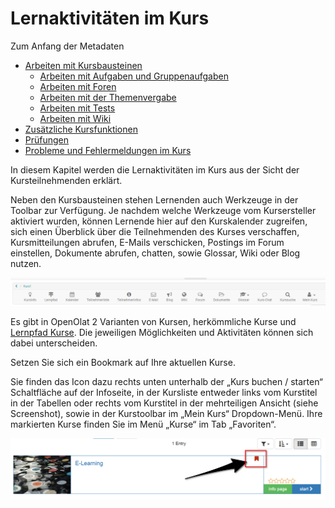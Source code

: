 # Lernaktivitäten im Kurs

Zum Anfang der Metadaten

  * [Arbeiten mit Kursbausteinen](../learningresources/Course_Elements.de.md)
    * [Arbeiten mit Aufgaben und Gruppenaufgaben](../learningresources/Working_with_Forums.de.md)
    * [Arbeiten mit Foren](../learningresources/Working_with_Tasks_and_Group_Tasks.de.md)
    * [Arbeiten mit der Themenvergabe](../learningresources/Working_with_Tests.de.md)
    * [Arbeiten mit Tests](../learningresources/Working_with_Topic_Assignment.de.md)
    * [Arbeiten mit Wiki](../learningresources/Working_with_Wiki.de.md)
  * [Zusätzliche Kursfunktionen](../learningresources/Additional_Course_Features.de.md)
  * [Prüfungen](../learningresources/Exams.de.md)
  * [Probleme und Fehlermeldungen im Kurs](../help/Course_Problems_and_Error_Messages.de.md)

In diesem Kapitel werden die Lernaktivitäten im Kurs aus der Sicht der
Kursteilnehmenden erklärt.

Neben den Kursbausteinen stehen Lernenden auch Werkzeuge in der Toolbar zur
Verfügung. Je nachdem welche Werkzeuge vom Kursersteller aktiviert wurden,
können Lernende hier auf den Kurskalender zugreifen, sich einen Überblick über
die Teilnehmenden des Kurses verschaffen, Kursmitteilungen abrufen, E-Mails
verschicken, Postings im Forum einstellen, Dokumente abrufen, chatten, sowie
Glossar, Wiki oder Blog nutzen.

![](assets/Toolbar_alles.png)

Es gibt in OpenOlat 2 Varianten von Kursen, herkömmliche Kurse und [Lernpfad
Kurse](../learningresources/Learning_path_course.de.md). Die jeweiligen
Möglichkeiten und Aktivitäten können sich dabei unterscheiden.

Setzen Sie sich ein Bookmark auf Ihre aktuellen Kurse.

Sie finden das Icon dazu rechts unten unterhalb der „Kurs buchen / starten“
Schaltfläche auf der Infoseite, in der Kursliste entweder links vom Kurstitel
in der Tabellen oder rechts vom Kurstitel in der mehrteiligen Ansicht (siehe
Screenshot), sowie in der Kurstoolbar im „Mein Kurs“ Dropdown-Menü. Ihre
markierten Kurse finden Sie im Menü „Kurse“ im Tab „Favoriten“.

![](assets/bookmark.png)
  
